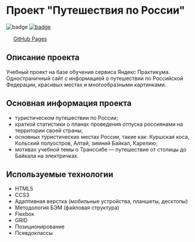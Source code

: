 # Проект "Путешествия по России"  
![badge](https://img.shields.io/badge/Technologies-HTML5-orange) [![badge](https://img.shields.io/badge/Technologies-CSS3-blue)](https://www.w3.org/Style/CSS/#specs)

<img src="https://i.imgur.com/rdim1pk.png" width="15px"> [GitHub Pages](https://olegano123.github.io/russian-travel/)

## Описание проекта

Учебный проект на базе обучения сервиса Яндекс Практикума. Одностраничный сайт с информацией о путешествии по Российской Федерации, красивых местах и многообразными картинками.

## Основная информация проекта

+ туристическом путешествии по России;
+ краткой статистики о планах проведения отпуска россиянами на территории своей страны;
+ основных туристических местах России, такие как: Куршская коса, Кольский полуостров, Алтай, зимний Байкал, Карелию;
+ мотивах учебной темы о Транссибе — путешествие от столицы до Байкала на электричках.

## Используемые технологии

+ HTML5
+ CCS3
+ Адаптивная верстка (мобильные устройства, планшеты, десктопы)
+ Методология БЭМ (файловая структура)
+ Flexbox
+ GRID
+ Позиционирование
+ Псевдоклассы
